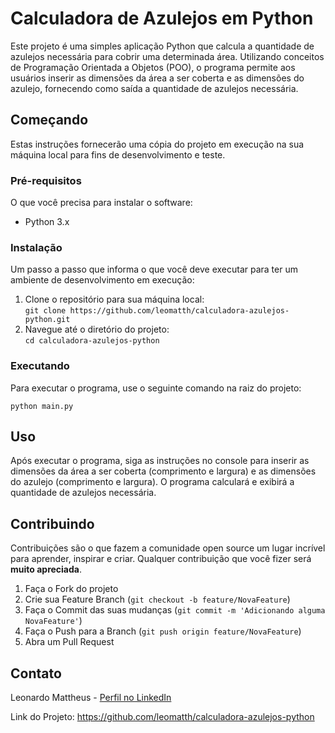 <html>
<h1>Calculadora de Azulejos em Python</h1>

<p>Este projeto é uma simples aplicação Python que calcula a quantidade de azulejos necessária para cobrir uma determinada área. Utilizando conceitos de Programação Orientada a Objetos (POO), o programa permite aos usuários inserir as dimensões da área a ser coberta e as dimensões do azulejo, fornecendo como saída a quantidade de azulejos necessária.</p>

<h2>Começando</h2>

<p>Estas instruções fornecerão uma cópia do projeto em execução na sua máquina local para fins de desenvolvimento e teste.</p>

<h3>Pré-requisitos</h3>

<p>O que você precisa para instalar o software:</p>

<ul>
  <li>Python 3.x</li>
</ul>

<h3>Instalação</h3>

<p>Um passo a passo que informa o que você deve executar para ter um ambiente de desenvolvimento em execução:</p>

<ol>
  <li>Clone o repositório para sua máquina local:<br>
  <code>git clone https://github.com/leomatth/calculadora-azulejos-python.git</code></li>
  <li>Navegue até o diretório do projeto:<br>
  <code>cd calculadora-azulejos-python</code></li>
</ol>

<h3>Executando</h3>

<p>Para executar o programa, use o seguinte comando na raiz do projeto:</p>

<pre><code>python main.py</code></pre>

<h2>Uso</h2>

<p>Após executar o programa, siga as instruções no console para inserir as dimensões da área a ser coberta (comprimento e largura) e as dimensões do azulejo (comprimento e largura). O programa calculará e exibirá a quantidade de azulejos necessária.</p>

<h2>Contribuindo</h2>

<p>Contribuições são o que fazem a comunidade open source um lugar incrível para aprender, inspirar e criar. Qualquer contribuição que você fizer será <strong>muito apreciada</strong>.</p>

<ol>
  <li>Faça o Fork do projeto</li>
  <li>Crie sua Feature Branch (<code>git checkout -b feature/NovaFeature</code>)</li>
  <li>Faça o Commit das suas mudanças (<code>git commit -m 'Adicionando alguma NovaFeature'</code>)</li>
  <li>Faça o Push para a Branch (<code>git push origin feature/NovaFeature</code>)</li>
  <li>Abra um Pull Request</li>
</ol>

<h2>Contato</h2>

<p>Leonardo Mattheus - <a href="https://www.linkedin.com/in/leonardo-mattheus-475578226/">Perfil no LinkedIn</a></p> 
<p>Link do Projeto: <a href="https://github.com/leomatth/calculadora-azulejos-python">https://github.com/leomatth/calculadora-azulejos-python</a></p>
</html>
